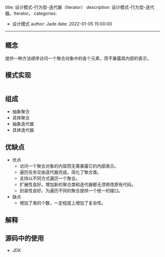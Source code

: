 title: 设计模式-行为型-迭代器（Iterator）
description: 设计模式-行为型-迭代器。Iterator。
categories:
  - 设计模式
author: Jade
date: 2022-01-05 15:00:00
---

## 概念
提供一种方法顺序访问一个聚合对象中的各个元素，而不暴露其内部的表示。

## 模式实现
```java

```

## 组成
- 抽象聚合
- 具体聚合
- 抽象迭代器
- 具体迭代器

## 优缺点
- 优点
  - 访问一个聚合对象的内容而无需暴露它的内部表示。
  - 遍历任务交由迭代器完成，简化了聚合类。
  - 支持以不同方式遍历一个聚合。
  - 扩展性良好。增加新的聚合类和迭代器都无须修改原有代码。
  - 封装性良好。为遍历不同的聚合提供一个统一的接口。
- 缺点
  - 增加了类的个数，一定程度上增加了复杂性。

## 解释

## 源码中的使用
- JDK
